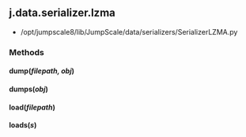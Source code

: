 <!-- toc -->
## j.data.serializer.lzma

- /opt/jumpscale8/lib/JumpScale/data/serializers/SerializerLZMA.py

### Methods

#### dump(*filepath, obj*) 

#### dumps(*obj*) 

#### load(*filepath*) 

#### loads(*s*) 

